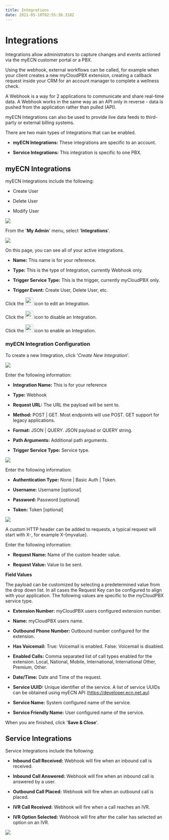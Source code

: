 ```yaml
---
title: Integrations
date: 2021-05-10T02:55:38.318Z
---
```

# Integrations

Integrations allow administrators to capture changes and events actioned via the myECN customer portal or a PBX. 

Using the webhook, external workflows can be called, for example when your client creates a new myCloudPBX extension, creating a callback request inside your CRM for an account manager to complete a wellness check.

A Webhook is a way for 2 applications to communicate and share real-time data. A Webhook works in the same way as an API only in reverse - data is pushed from the application rather than pulled (API).

myECN Integrations can also be used to provide live data feeds to third-party or external billing systems. 

There are two main types of Integrations that can be enabled.

* **myECN Integrations:** These integrations are specific to an account.

* **Service Integrations:** This integration is specific to one PBX.

## myECN Integrations

myECN Integrations include the following:

* Create User

* Delete User

* Modify User

![](/images/integrations_menu1.png)

From the '**My Admin**' menu, select '**Integrations**'.

![](/images/integrations_screen1.png)

On this page, you can see all of your active integrations.

* **Name:** This name is for your reference.

* **Type:** This is the type of Integration, currently Webhook only.

* **Trigger Service Type:** This is the trigger, currently myCloudPBX only.

* **Trigger Event:** Create User, Delete User, etc.


Click the <img style="width: auto; height: 25px;" src="/images/cog_icon.png"> icon to edit an Integration.

Click the <img style="width: auto; height: 25px;" src="/images/stop_square_icon.png"> icon to disable an Integration.

Click the <img style="width: auto; height: 25px;" src="/images/play_icon.png"> icon to enable an Integration.

### myECN Integration Configuration

To create a new Integration, click '_Create New Integration_'.

<img style="width: auto; height: auto;" src="/images/new_integration_details.png"> 

Enter the following information:

* **Integration Name:** This is for your reference

* **Type:** Webhook

* **Request URL:** The URL the payload will be sent to.

* **Method:** POST | GET. Most endpoints will use POST. GET support for legacy applications.

* **Format:** JSON | QUERY. JSON payload or QUERY string.

* **Path Arguments:** Additional path arguments.

* **Trigger Service Type:** Service type.


<img style="width: auto; height: auto;" src="/images/new_integration_authentication.png"> 

Enter the following information:

* **Authentication Type:** None | Basic Auth | Token.

* **Username:** Username [optional]

* **Password:** Password [optional]

* **Token:** Token [optional]

<img style="width: auto; height: auto;" src="/images/new_integration_headervalues.png"> 

A custom HTTP header can be added to requests, a typical request will start with X-, for example X-{myvalue}.

Enter the following information:

* **Request Name:** Name of the custom header value.

* **Request Value:** Value to be sent.

**Field Values**

The payload can be customized by selecting a predetermined value from the drop down list. In all cases the Request Key can be configured to align with your application. The following values are specific to the myCloudPBX service type. 

* **Extension Number:** myCloudPBX users configured extension number.

* **Name:** myCloudPBX users name.

* **Outbound Phone Number:** Outbound number configured for the extension.

* **Has Voicemail:** True: Voicemail is enabled. False: Voicemail is disabled.

* **Enabled Calls:** Comma separated list of call types enabled for the extension. 
Local, National, Mobile, International, International Other, Premium, Other.

* **Date/Time:** Date and Time of the request.

* **Service UUID:** Unique identifier of the service. A list of service UUIDs can be obtained using myECN API (https://developer.ecn.net.au)

* **Service Name:** System configured name of the service.

* **Service Friendly Name:** User configured name of the service.

When you are finished, click '**Save & Close**'.

## Service Integrations

Service Integrations include the following:

* **Inbound Call Received:** Webhook will fire when an inbound call is received.

* **Inbound Call Answered:** Webhook will fire when an inbound call is answered by a user.

* **Outbound Call Placed:** Webhook will fire when an outbound call is placed.

* **IVR Call Received:** Webhook will fire when a call reaches an IVR.

* **IVR Option Selected:** Webhook will fire after the caller has selected an option on an IVR.

<img style="width: auto; height: auto;" src="/images/myecn_manage_applications.png">


